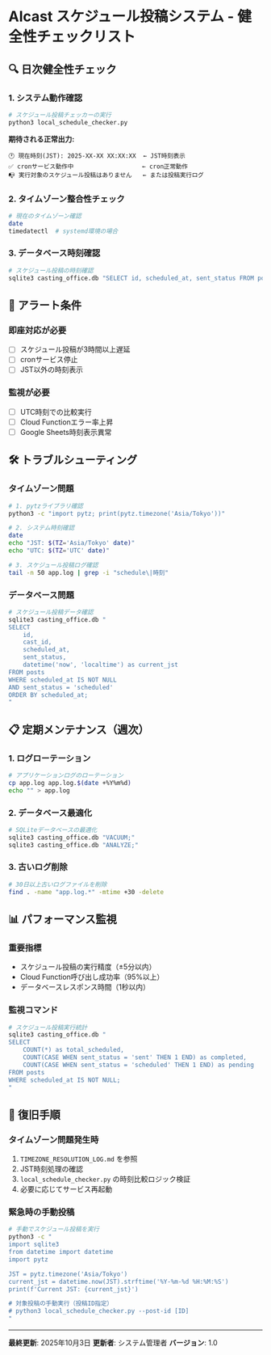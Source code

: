 # AIcast スケジュール投稿システム - 健全性チェックリスト

## 🔍 日次健全性チェック

### 1. システム動作確認
```bash
# スケジュール投稿チェッカーの実行
python3 local_schedule_checker.py
```

**期待される正常出力:**
```
🕐 現在時刻(JST): 2025-XX-XX XX:XX:XX  ← JST時刻表示
✅ cronサービス動作中                   ← cron正常動作
📭 実行対象のスケジュール投稿はありません   ← または投稿実行ログ
```

### 2. タイムゾーン整合性チェック
```bash
# 現在のタイムゾーン確認
date
timedatectl  # systemd環境の場合
```

### 3. データベース時刻確認
```bash
# スケジュール投稿の時刻確認
sqlite3 casting_office.db "SELECT id, scheduled_at, sent_status FROM posts WHERE scheduled_at IS NOT NULL AND sent_status = 'scheduled' ORDER BY scheduled_at LIMIT 5;"
```

## 🚨 アラート条件

### 即座対応が必要
- [ ] スケジュール投稿が3時間以上遅延
- [ ] cronサービス停止
- [ ] JST以外の時刻表示

### 監視が必要  
- [ ] UTC時刻での比較実行
- [ ] Cloud Functionエラー率上昇
- [ ] Google Sheets時刻表示異常

## 🛠️ トラブルシューティング

### タイムゾーン問題
```bash
# 1. pytzライブラリ確認
python3 -c "import pytz; print(pytz.timezone('Asia/Tokyo'))"

# 2. システム時刻確認  
date
echo "JST: $(TZ='Asia/Tokyo' date)"
echo "UTC: $(TZ='UTC' date)"

# 3. スケジュール投稿ログ確認
tail -n 50 app.log | grep -i "schedule\|時刻"
```

### データベース問題
```bash
# スケジュール投稿データ確認
sqlite3 casting_office.db "
SELECT 
    id, 
    cast_id,
    scheduled_at,
    sent_status,
    datetime('now', 'localtime') as current_jst
FROM posts 
WHERE scheduled_at IS NOT NULL 
AND sent_status = 'scheduled'
ORDER BY scheduled_at;
"
```

## 📋 定期メンテナンス（週次）

### 1. ログローテーション
```bash
# アプリケーションログのローテーション
cp app.log app.log.$(date +%Y%m%d)
echo "" > app.log
```

### 2. データベース最適化
```bash
# SQLiteデータベースの最適化
sqlite3 casting_office.db "VACUUM;"
sqlite3 casting_office.db "ANALYZE;"
```

### 3. 古いログ削除
```bash
# 30日以上古いログファイルを削除
find . -name "app.log.*" -mtime +30 -delete
```

## 📊 パフォーマンス監視

### 重要指標
- スケジュール投稿の実行精度（±5分以内）
- Cloud Function呼び出し成功率（95%以上）
- データベースレスポンス時間（1秒以内）

### 監視コマンド
```bash
# スケジュール投稿実行統計
sqlite3 casting_office.db "
SELECT 
    COUNT(*) as total_scheduled,
    COUNT(CASE WHEN sent_status = 'sent' THEN 1 END) as completed,
    COUNT(CASE WHEN sent_status = 'scheduled' THEN 1 END) as pending
FROM posts 
WHERE scheduled_at IS NOT NULL;
"
```

## 🔄 復旧手順

### タイムゾーン問題発生時
1. `TIMEZONE_RESOLUTION_LOG.md` を参照
2. JST時刻処理の確認
3. `local_schedule_checker.py` の時刻比較ロジック検証
4. 必要に応じてサービス再起動

### 緊急時の手動投稿
```bash
# 手動でスケジュール投稿を実行
python3 -c "
import sqlite3
from datetime import datetime
import pytz

JST = pytz.timezone('Asia/Tokyo')
current_jst = datetime.now(JST).strftime('%Y-%m-%d %H:%M:%S')
print(f'Current JST: {current_jst}')

# 対象投稿の手動実行（投稿ID指定）
# python3 local_schedule_checker.py --post-id [ID]
"
```

---

**最終更新**: 2025年10月3日
**更新者**: システム管理者
**バージョン**: 1.0